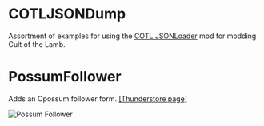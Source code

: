 # COTLJSONDump
 Assortment of examples for using the [COTL JSONLoader](https://cult-of-the-lamb.thunderstore.io/package/KellyBetty/COTL_JSONLoader/) mod for modding Cult of the Lamb. 
 
 # PossumFollower
 Adds an Opossum follower form. [[Thunderstore page]](https://cult-of-the-lamb.thunderstore.io/package/KellyBetty/PossumFollower/)
 
 ![Possum Follower](/PossumFollower/PossumFollower_Preview.gif)